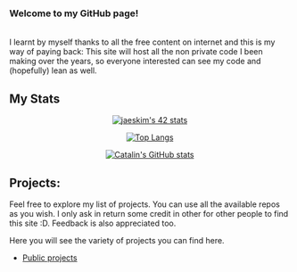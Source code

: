### Welcome to my GitHub page!
<br>
I learnt by myself thanks to all the free content on internet and this is my way of paying back: This site will host all the non private code I been making over the years, so everyone interested can see my code and (hopefully) lean as well.

## My Stats

<div style="text-align:center">

[![jaeskim's 42 stats](https://badge42.herokuapp.com/api/stats/jre-gonz?privacyEmail=true&privacyName=true)](https://github.com/JaeSeoKim/badge42)

[![Top Langs](https://github-readme-stats.vercel.app/api/top-langs/?username=jkutkut&hide=HTML,G-code,scss,css&theme=radical)](https://github.com/anuraghazra/github-readme-stats)

[![Catalin's GitHub stats](https://github-readme-stats.vercel.app/api?username=jkutkut&theme=radical)](https://github.com/anuraghazra/github-readme-stats)

</div>

## Projects:
Feel free to explore my list of projects. You can use all the available repos as you wish. I only ask in return some credit in other for other people to find this site :D. Feedback is also appreciated too.

Here you will see the variety of projects you can find here.
<!-- - [Special projects]() -->
- [Public projects](./docs/projects.md)
<!-- - [42Madrid]() -->

